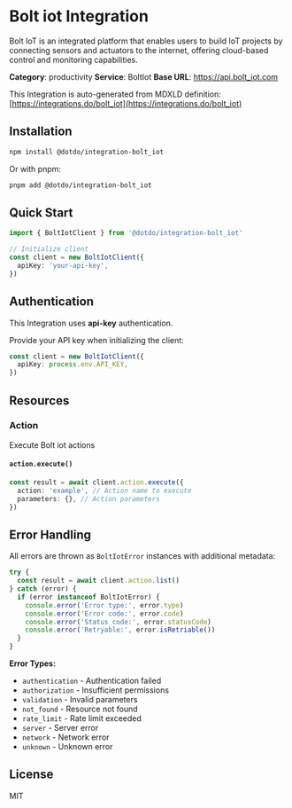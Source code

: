 # Bolt iot Integration

Bolt IoT is an integrated platform that enables users to build IoT projects by connecting sensors and actuators to the internet, offering cloud-based control and monitoring capabilities.

**Category**: productivity
**Service**: BoltIot
**Base URL**: https://api.bolt_iot.com

This Integration is auto-generated from MDXLD definition: [https://integrations.do/bolt_iot](https://integrations.do/bolt_iot)

## Installation

```bash
npm install @dotdo/integration-bolt_iot
```

Or with pnpm:

```bash
pnpm add @dotdo/integration-bolt_iot
```

## Quick Start

```typescript
import { BoltIotClient } from '@dotdo/integration-bolt_iot'

// Initialize client
const client = new BoltIotClient({
  apiKey: 'your-api-key',
})
```

## Authentication

This Integration uses **api-key** authentication.

Provide your API key when initializing the client:

```typescript
const client = new BoltIotClient({
  apiKey: process.env.API_KEY,
})
```

## Resources

### Action

Execute Bolt iot actions

#### `action.execute()`

```typescript
const result = await client.action.execute({
  action: 'example', // Action name to execute
  parameters: {}, // Action parameters
})
```

## Error Handling

All errors are thrown as `BoltIotError` instances with additional metadata:

```typescript
try {
  const result = await client.action.list()
} catch (error) {
  if (error instanceof BoltIotError) {
    console.error('Error type:', error.type)
    console.error('Error code:', error.code)
    console.error('Status code:', error.statusCode)
    console.error('Retryable:', error.isRetriable())
  }
}
```

**Error Types:**

- `authentication` - Authentication failed
- `authorization` - Insufficient permissions
- `validation` - Invalid parameters
- `not_found` - Resource not found
- `rate_limit` - Rate limit exceeded
- `server` - Server error
- `network` - Network error
- `unknown` - Unknown error

## License

MIT
